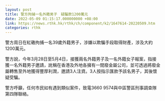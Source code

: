 ```yaml
---
layout: post
title: 警方拘捕一名外籍男子　疑騙款1200萬元
date: 2022-05-09 01:15:17.000000000 +08:00
link: https://news.rthk.hk/rthk/ch/component/k2/1647614-20220509.htm
categories: rthk
---
```


警方周日在紅磡拘捕一名39歲外籍男子，涉嫌以欺騙手段取得財產，涉及大約1200萬元。

警方說，今年3月28日至5月4日，接獲兩名外籍男子及一名外籍女子報案，指接獲一名外籍男子邀請，訛稱在香港及外地各擁有一間廢金屬公司，並可透過將廢金屬轉售至外地獲得豐厚利潤，邀請3人注資。3人按指示匯款予該名男子，其後懷疑受騙。

警方呼籲，任何市民如有遇到類似案件，致電3660 9574與中區警區刑事調查隊第四隊聯絡。
